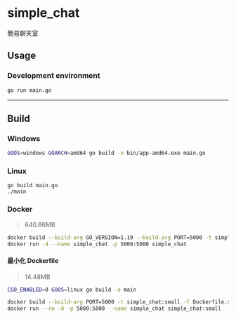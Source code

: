 # simple_chat
簡易聊天室

## Usage

### Development environment
```bash
go run main.go
```

---

## Build

### Windows
```bash
GOOS=windows GOARCH=amd64 go build -o bin/app-amd64.exe main.go
```

### Linux
```
go build main.go 
./main
```

### Docker
> 640.86MB
```bash
docker build --build-arg GO_VERSION=1.19 --build-arg PORT=5000 -t simple_chat -f Dockerfile .
docker run -d --name simple_chat -p 5000:5000 simple_chat
```

#### 最小化 Dockerfile
> 14.48MB
```bash
CGO_ENABLED=0 GOOS=linux go build -o main

docker build --build-arg PORT=5000 -t simple_chat:small -f Dockerfile.scratch .
docker run --rm -d -p 5000:5000 --name simple_chat simple_chat:small
```